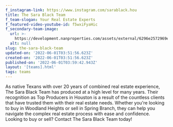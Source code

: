 ```yaml
---
f_instagram-link: https://www.instagram.com/sarablack.hou
title: The Sara Black Team
f_team-slogan: Your Real Estate Experts
f_featured-video-youtube-id: f5wxiFyaHic
f_secondary-team-image:
  url: >-
    https://development.nanproperties.com/assets/external/6296e2572969e62934b1f7e4_sara20black20clayton20simms20-20forth20and20nomad-3.jpeg
  alt: null
slug: the-sara-black-team
updated-on: '2022-06-01T03:51:56.623Z'
created-on: '2022-06-01T03:51:56.623Z'
published-on: '2022-06-01T03:59:42.943Z'
layout: '[teams].html'
tags: teams
---
```


As native Texans with over 20 years of combined real estate experience, The Sara Black Team has produced at a high level for many years. Their recognition as Top Producers in Houston is a result of the countless clients that have trusted them with their real estate needs. Whether you're looking to buy in Woodland Heights or sell in Spring Branch, they can help you navigate the complex real estate process with ease and confidence. Looking to buy or sell? Contact The Sara Black Team today!
